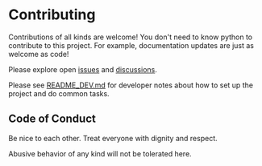# Contributing

Contributions of all kinds are welcome!  You don't need to know python to contribute to this project. For example, documentation updates are just as welcome as code!

Please explore open [issues](https://github.com/RhetTbull/applecrate/issues) and [discussions](https://github.com/RhetTbull/applecrate/discussions).

Please see [README_DEV.md](https://github.com/RhetTbull/applecrate/blob/main/README_DEV.md) for developer notes about how to set up the project and do common tasks.

## Code of Conduct

Be nice to each other.  Treat everyone with dignity and respect.

Abusive behavior of any kind will not be tolerated here.
